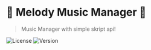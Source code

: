 # 🎵 Melody Music Manager 🎵
> Music Manager with simple skript api!

![License](https://img.shields.io/github/license/Tonierbobcat/Melody-Music-Manager?style=flat-square)
![Version](https://img.shields.io/badge/Minecraft-1.19--1.21-blue?style=flat-square)
